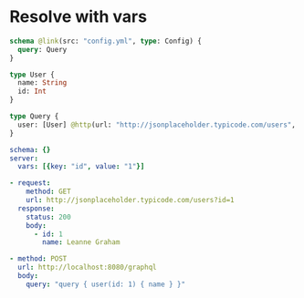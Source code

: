 # Resolve with vars

```graphql @config
schema @link(src: "config.yml", type: Config) {
  query: Query
}

type User {
  name: String
  id: Int
}

type Query {
  user: [User] @http(url: "http://jsonplaceholder.typicode.com/users", query: [{key: "id", value: "{{.vars.id}}"}])
}
```

```yml @file:config.yml
schema: {}
server:
  vars: [{key: "id", value: "1"}]
```

```yml @mock
- request:
    method: GET
    url: http://jsonplaceholder.typicode.com/users?id=1
  response:
    status: 200
    body:
      - id: 1
        name: Leanne Graham
```

```yml @test
- method: POST
  url: http://localhost:8080/graphql
  body:
    query: "query { user(id: 1) { name } }"
```
